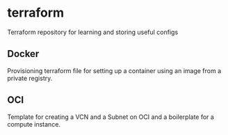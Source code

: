 # terraform
Terraform repository for learning and storing useful configs

## Docker
Provisioning terraform file for setting up a container using an image from a private registry.

## OCI
Template for creating a VCN and a Subnet on OCI and a boilerplate for a compute instance.

